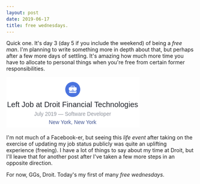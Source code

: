 ```yaml
---
layout: post
date: 2019-06-17
title: free wednesdays.
---
```


Quick one. It's day 3 (day 5 if you include the weekend) of being a 
_free man_. I'm planning to write something more in depth about that, 
but perhaps after a few more days of settling. It's amazing how much
more time you have to allocate to personal things when you're free
from certain former responsibilities.

![ggs](/images/ggs.png)

I'm not much of a Facebook-er, but seeing this _life event_ after taking
on the exercise of updating my job status publicly was quite an uplifting
experience (freeing). I have a lot of things to say about my time at Droit,
but I'll leave that for another post after I've taken a few more steps in 
an opposite direction. 

For now, GGs, Droit. Today's my first of many _free wednesdays_.
